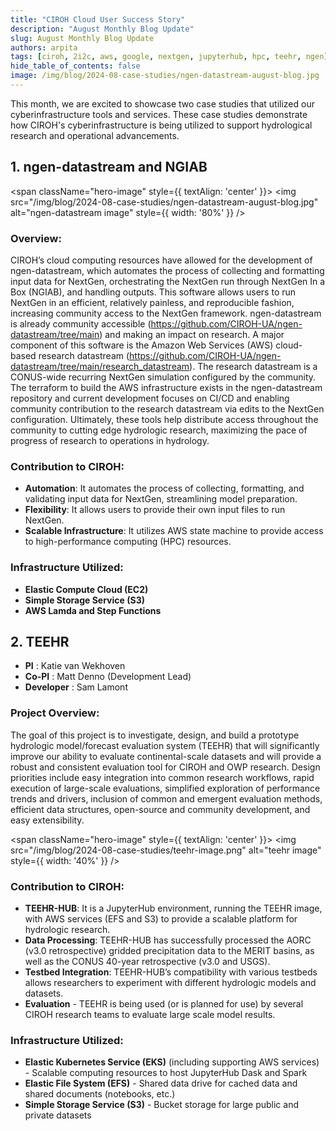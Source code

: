 ```yaml
---
title: "CIROH Cloud User Success Story"
description: "August Monthly Blog Update"
slug: August Monthly Blog Update
authors: arpita
tags: [ciroh, 2i2c, aws, google, nextgen, jupyterhub, hpc, teehr, ngen]
hide_table_of_contents: false
image: /img/blog/2024-08-case-studies/ngen-datastream-august-blog.jpg
---
```


This month, we are excited to showcase two case studies that utilized our cyberinfrastructure tools and services. These case studies demonstrate how CIROH's cyberinfrastructure is being utilized to support hydrological research and operational advancements.



## 1. ngen-datastream and NGIAB
<span className="hero-image" style={{ textAlign: 'center' }}>
        <img src="/img/blog/2024-08-case-studies/ngen-datastream-august-blog.jpg" alt="ngen-datastream image" style={{ width: '80%' }} />
</span>
<!-- truncate -->
### Overview:

CIROH’s cloud computing resources have allowed for the development of ngen-datastream, which automates the process of collecting and formatting input data for NextGen, orchestrating the NextGen run through NextGen In a Box (NGIAB), and handling outputs. This software allows users to run NextGen in an efficient, relatively painless, and reproducible fashion, increasing community access to the NextGen framework. ngen-datastream is already community accessible (https://github.com/CIROH-UA/ngen-datastream/tree/main) and making an impact on research.  A major component of this software is the Amazon Web Services (AWS) cloud-based research datastream (https://github.com/CIROH-UA/ngen-datastream/tree/main/research_datastream). The research datastream is a CONUS-wide recurring NextGen simulation configured by the community. The terraform to build the AWS infrastructure exists in the ngen-datastream repository and current development focuses on CI/CD and enabling community contribution to the research datastream via edits to the NextGen configuration. Ultimately, these tools help distribute access throughout the community to cutting edge hydrologic research, maximizing the pace of progress of research to operations in hydrology.

### Contribution to CIROH: 

- **Automation**: It automates the process of collecting, formatting, and validating input data for NextGen, streamlining model preparation.
- **Flexibility**: It allows users to provide their own input files to run NextGen.
- **Scalable Infrastructure**: It utilizes AWS state machine to provide access to high-performance computing (HPC) resources.


### Infrastructure Utilized: 

- **Elastic Compute Cloud (EC2)**
- **Simple Storage Service (S3)** 
- **AWS Lamda and Step Functions**


## 2. TEEHR

- **PI** : Katie van Wekhoven
- **Co-PI** : Matt Denno (Development Lead)
- **Developer** : Sam Lamont

### Project Overview:

The goal of this project is to investigate, design, and build a prototype hydrologic model/forecast evaluation system (TEEHR) that will significantly improve our ability to evaluate continental-scale datasets and will provide a robust and consistent evaluation tool for CIROH and OWP research. Design priorities include easy integration into common research workflows, rapid execution of large-scale evaluations, simplified exploration of performance trends and drivers, inclusion of common and emergent evaluation methods, efficient data structures, open-source and community development, and easy extensibility.


<span className="hero-image" style={{ textAlign: 'center' }}>
        <img src="/img/blog/2024-08-case-studies/teehr-image.png" alt="teehr image" style={{ width: '40%' }} />
</span>

### Contribution to CIROH: 

- **TEEHR-HUB**: It is a JupyterHub environment, running the TEEHR image, with AWS services (EFS and S3) to provide a scalable platform for hydrologic research.
- **Data Processing**: TEEHR-HUB has successfully processed the AORC (v3.0 retrospective) gridded precipitation data to the MERIT basins, as well as the CONUS 40-year retrospective (v3.0 and USGS).
- **Testbed Integration**: TEEHR-HUB’s compatibility with various testbeds allows researchers to experiment with different hydrologic models and datasets.
- **Evaluation** - TEEHR is being used (or is planned for use) by several CIROH research teams to evaluate large scale model results.

### Infrastructure Utilized: 

- **Elastic Kubernetes Service (EKS)** (including supporting AWS services) - Scalable computing resources to host JupyterHub Dask and Spark
- **Elastic File System (EFS)** - Shared data drive for cached data and shared documents (notebooks, etc.)
- **Simple Storage Service (S3)** - Bucket storage for large public and private datasets
